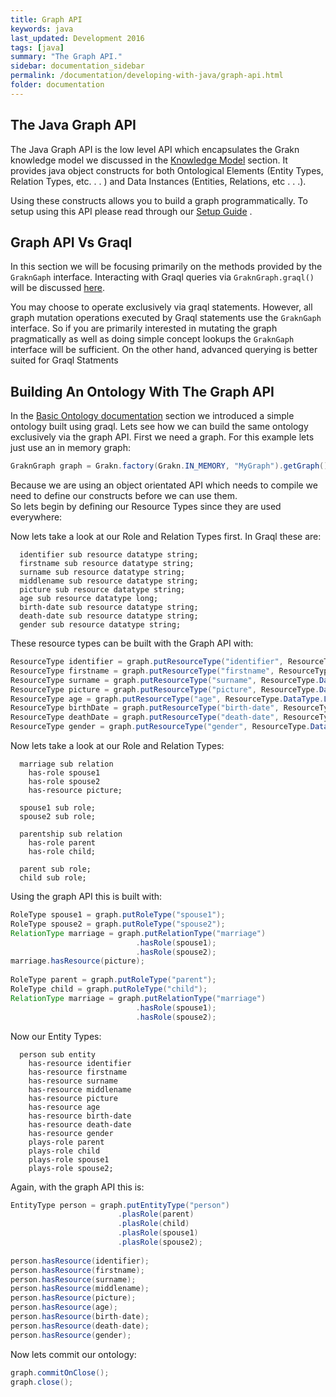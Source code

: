 ```yaml
---
title: Graph API
keywords: java
last_updated: Development 2016
tags: [java]
summary: "The Graph API."
sidebar: documentation_sidebar
permalink: /documentation/developing-with-java/graph-api.html
folder: documentation
---
```


## The Java Graph API

The Java Graph API is the low level API which encapsulates the Grakn knowledge model we discussed in the [Knowledge Model](../the-basics/grakn-knowledge-model.html) section.
It provides java object constructs for both Ontological Elements (Entity Types, Relation Types, etc. . . ) and Data Instances (Entities, Relations, etc . . .).

Using these constructs allows you to build a graph programmatically. 
To setup using this API please read through our [Setup Guide](../developing-with-java/development-setup.html) .

## Graph API Vs Graql

In this section we will be focusing primarily on the methods provided by the `GraknGaph` interface. 
Interacting with Graql queries via `GraknGraph.graql()` will be discussed [here](../developing-with-java/java-graql.html).

You may choose to operate exclusively via graql statements.
However, all graph mutation operations executed by Graql statements use the `GraknGaph` interface.
So if you are primarily interested in mutating the graph pragmatically as well as doing simple concept lookups the `GraknGaph` interface will be sufficient. 
On the other hand, advanced querying is better suited for Graql Statments

## Building An Ontology With The Graph API

In the [Basic Ontology documentation](./basic-ontology.html) section we introduced a simple ontology built using graql.
Lets see how we can build the same ontology exclusively via the graph API.
First we need a graph. For this example lets just use an in memory graph:

```java
GraknGraph graph = Grakn.factory(Grakn.IN_MEMORY, "MyGraph").getGraph();
```

Because we are using an object orientated API which needs to compile we need to define our constructs before we can use them.    
So lets begin by defining our Resource Types since they are used everywhere:

    
Now lets take a look at our Role and Relation Types first. In Graql these are:

```graql
  identifier sub resource datatype string;
  firstname sub resource datatype string;
  surname sub resource datatype string;
  middlename sub resource datatype string;
  picture sub resource datatype string;
  age sub resource datatype long;
  birth-date sub resource datatype string;
  death-date sub resource datatype string;
  gender sub resource datatype string;
```

These resource types can be built with the Graph API with:

```java
ResourceType identifier = graph.putResourceType("identifier", ResourceType.DataType.STRING);
ResourceType firstname = graph.putResourceType("firstname", ResourceType.DataType.STRING);
ResourceType surname = graph.putResourceType("surname", ResourceType.DataType.STRING);
ResourceType picture = graph.putResourceType("picture", ResourceType.DataType.STRING);
ResourceType age = graph.putResourceType("age", ResourceType.DataType.LONG);
ResourceType birthDate = graph.putResourceType("birth-date", ResourceType.DataType.STRING);
ResourceType deathDate = graph.putResourceType("death-date", ResourceType.DataType.STRING);
ResourceType gender = graph.putResourceType("gender", ResourceType.DataType.STRING);
```

Now lets take a look at our Role and Relation Types:

```graql
  marriage sub relation
    has-role spouse1
    has-role spouse2
    has-resource picture;

  spouse1 sub role;
  spouse2 sub role;

  parentship sub relation
    has-role parent
    has-role child;

  parent sub role;
  child sub role;
```

Using the graph API this is built with: 

```java
RoleType spouse1 = graph.putRoleType("spouse1");
RoleType spouse2 = graph.putRoleType("spouse2");
RelationType marriage = graph.putRelationType("marriage")
                            .hasRole(spouse1);
                            .hasRole(spouse2);
marriage.hasResource(picture);
                           
RoleType parent = graph.putRoleType("parent");
RoleType child = graph.putRoleType("child");
RelationType marriage = graph.putRelationType("marriage")
                            .hasRole(spouse1);
                            .hasRole(spouse2);

```

Now our Entity Types:

```
  person sub entity
    has-resource identifier
    has-resource firstname
    has-resource surname
    has-resource middlename
    has-resource picture
    has-resource age
    has-resource birth-date
    has-resource death-date
    has-resource gender
    plays-role parent
    plays-role child
    plays-role spouse1
    plays-role spouse2;
```

Again, with the graph API this is:

```java
EntityType person = graph.putEntityType("person")
                        .plasRole(parent)
                        .plasRole(child)
                        .plasRole(spouse1)
                        .plasRole(spouse2);
                        
person.hasResource(identifier);
person.hasResource(firstname);
person.hasResource(surname);
person.hasResource(middlename);
person.hasResource(picture);
person.hasResource(age);
person.hasResource(birth-date);
person.hasResource(death-date);
person.hasResource(gender);
```
Now lets commit our ontology:

```java
graph.commitOnClose();
graph.close();
```